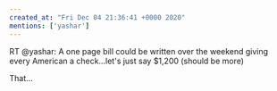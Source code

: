 ```yaml
---
created_at: "Fri Dec 04 21:36:41 +0000 2020"
mentions: ['yashar']
---
```


RT @yashar: A one page bill could be written over the weekend giving every American a check...let's just say $1,200 (should be more)

That…